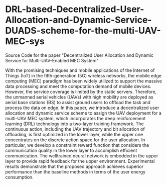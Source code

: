 # DRL-based-Decentralized-User-Allocation-and-Dynamic-Service-DUADS-scheme-for-the-multi-UAV-MEC-sys
Source Code for the paper "Decentralized User Allocation and Dynamic Service for Multi-UAV-Enabled MEC System"

With the promising techniques and mobile applications of the Internet of Things (IoT) in the fifth-generation (5G) wireless networks, the mobile edge computing (MEC) paradigm has been widely utilized to support the massive data processing and meet the computation demand of mobile devices. However, the service coverage is limited by the static servers. Therefore, the unmanned aerial vehicles (UAVs) with high mobility are deployed as aerial base stations (BS) to assist ground users to offload the task and process the data on edge. In this paper, we introduce a decentralized user allocation and dynamic service scheme to assign the UAV deployment for a multi-UAV MEC system, which incorporates the deep reinforcement learning (DRL) technology into a two-layer training framework. The continuous action, including the UAV trajectory and bit allocation of offloading, is first optimized in the lower layer, while the upper one concentrates on the discrete action space for the user allocation. In particular, we develop a constraint reward function that considers the communication quality in the lower layer to accomplish efficient communication. The welltrained neural network is embedded in the upper layer to provide rapid feedback for the upper environment. Experimental results demonstrate that the proposed approach achieves superior performance than the baseline methods in terms of the user energy consumption.
